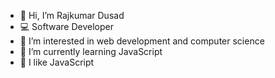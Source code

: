 - 👋 Hi, I’m Rajkumar Dusad
- 💻 Software Developer
- 👀 I’m interested in web development and computer science
- 🌱 I’m currently learning JavaScript
- 💞️ I like JavaScript

<!---
rajkumardusad/rajkumardusad is a ✨ special ✨ repository because its `README.md` (this file) appears on your GitHub profile.
You can click the Preview link to take a look at your changes.
--->

